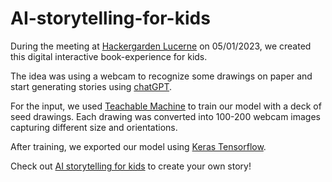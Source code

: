 # AI-storytelling-for-kids

During the meeting at [Hackergarden Lucerne](https://www.hackergarten.net/) on 05/01/2023, we created this digital interactive book-experience for kids.

The idea was using a webcam to recognize some drawings on paper and start generating stories using [chatGPT](https://chat.openai.com/chat).

For the input, we used [Teachable Machine](https://teachablemachine.withgoogle.com/) to train our model with a deck of seed drawings. 
Each drawing was converted into 100-200 webcam images capturing different size and orientations. 

After training, we exported our model using [Keras Tensorflow](https://keras.io/).

Check out [AI storytelling for kids](https://aiforkids.maquinada.art/) to create your own story!
